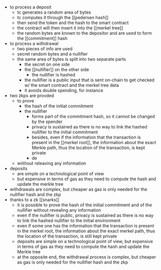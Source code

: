 - to process a deposit
	- tc generates a random area of bytes
	- tc computes it through the [[pedersen hash]]
	- then send the token and the hash to the smart contract
	- the contract will then insert it into the [[merkel tree]]
	- the random bytes are known to the depositor and are used to form the [[commitment]] hash
- to process a withdrawal
	- two pieces of info are used
	- secret random bytes and a nullifier
	- the same area of bytes is split into two separate parts
		- the secret on one side
		- the [[nullifier]] on the other side
			- the nullifier is hashed
		- the nullifier is a public input that is sent on-chain to get checked w/ the smart contract and the merkel tree data
		- it avoids double spending, for instance
- two zkps are provded
	- to prove
		- the hash of the initial commitment
		- the nullifier
			- forms part of the commitment hash, so it cannot be changed by the spender
			- privacy is sustained as there is no way to link the hashed nullifier to the initial commitment
			- besides, even if the information that the transaction is present in the [[merkel root]], the information about the exact Merkle path, thus the location of the transaction, is kept private
			- de
	- wiithout releaving any information
- deposits
	- are simple on a technological point of view
	- but expensive in terms of gas as they need to compute the hash and update the merkle tree
- withdrawals are complex, but cheaper as gas is only needed for the nullifier hash and the zkp
- thanks to a zk [[snarks]]
	- it is possible to prove the hash of the initial commitment and of the nullifier without revealing any information
	- even if the nullifier is public, privacy is sustained as there is no way to link the hashed nullifier to the initial environment
	- even if some one has the information that the transaction is present in the merkel root, the information about the exact merkel path, thus the location of the transaction, is still kept private
	- deposits are simple on a technological point of view, but expensive in terms of gas as they need to compute the hash and update the Merkle tree
	- at the opposite end, the withdrawal process is complex, but cheaper as gas is only needed for the nullifier hash and the zkp